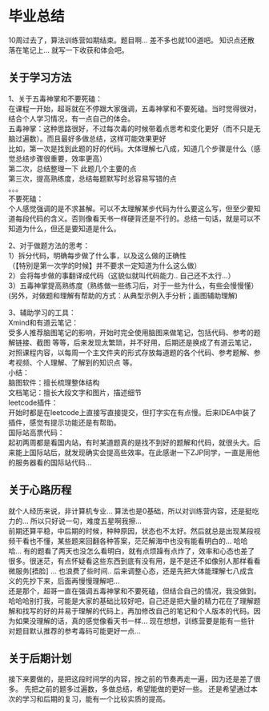 毕业总结
============
10周过去了，算法训练营如期结束。题目啊... 差不多也就100道吧。
知识点还散落在笔记上... 就写一下收获和体会吧。

关于学习方法
------------
1、关于五毒神掌和不要死磕：<br>
在课程一开始，超哥就在不停跟大家强调，五毒神掌和不要死磕。当时觉得很对，结合个人学习情况，有一点自己的体会。<br>
五毒神掌：这种思路很好，不过每次毒的时候带着点思考和变化更好（而不只是无脑过遍数）。而且最好多做总结，这样可能效果更好<br>
比如，第一次是找到此题的好的代码。大体理解七八成，知道几个步骤是什么（感觉总结步骤很重要，效率更高）<br>
      第二次，总结整理一下 此题几个主要的点<br>
      第三次，提高熟练度，总结每题默写时总容易写错的点<br>
     。。。<br>
不要死磕：<br>
个人感觉强调的是不求甚解。可以不太理解某步代码为什么要这么写，但至少要知道每段代码的含义。否则像看天书一样硬背还是不行的。总结一句话，就是可以不知道为什么，但还是要知道是什么。<br>

2、对于做题方法的思考：<br>
1）拆分代码，明确每步做了什么事，以及这么做的正确性<br>
（【特别是第一次学的时候】并不要求一定知道为什么这么做）<br>
2）会将每步做的事翻译成代码（这貌似就叫代码能力.. 自己还不太行...）<br>
3）五毒神掌提高熟练度（熟练做一些练习后，对于一些为什么，有些会慢慢懂）<br>
(另外，对做题和理解有帮助的方式：从典型示例入手分析；画图辅助理解)<br>

3、辅助学习的工具：<br>
Xmind和有道云笔记：<br>
受多人推荐脑图笔记的影响，开始时完全使用脑图来做笔记，包括代码、参考的题解链接、截图 等等，后来发现太繁琐，并不好用，后期还是换成了有道云笔记，对照课程内容，以每周一个主文件夹的形式存放每道题的各个代码、参考题解、参考视频、个人理解、了解到的知识点 等。<br>
小结：<br>
      脑图软件：擅长梳理整体结构<br>
      文档笔记：擅长大段文字和图片，描述细节<br>
leetcode插件：<br>
开始时都是在leetcode上直接写直接提交，但打字实在有点慢。后来IDEA中装了插件，感觉有提示功能还是有帮助。<br>
国际站高票代码：<br>
起初两周都是看国内站，有时某道题真的是找不到好的题解和代码，就很头大。后来能上国际站后，就发现确实会提高些效率。在此感谢一下ZJP同学，一直是用他的服务器看的国际站代码...<br>


关于心路历程
------------
就个人经历来说，非计算机专业... 算法也是0基础，所以对训练营内容，还是挺吃力的... 所以只好说一句，难度五星啊我擦...<br>
前期还算平稳，中后期的时候，种种原因，状态也不太好。然后就总是出现某段视频干看也不懂，某些题来回翻各种答案，茫茫解海中也没有能看明白的... 哈哈哈... 有的题看了两天也没怎么看明白，就有点烦躁有点炸了，效率和心态也差了很多。很迷茫，有点怀疑看这些东西到底有没有用，是不是还不如像别人那样看看微服务[捂脸] ... 也浪费了些时间.. 后来调整心态，还是先把大体能理解七八成含义的先抄下来，后面再慢慢理解吧...<br>
还是那个，超哥一直在强调五毒神掌和不要死磕，但结合自己的情况，我没做到。哈哈哈别打我，可能是大家的基础比较好吧，自己还是把大量的精力花在了理解题解和找写的好的并易于理解的代码上，再加修改自己的笔记和个人版本的代码。因为如果没理解的话，真的感觉像看天书一样... 现在想想，训练营要是能有一些针对题目默认推荐的参考毒码可能更好一点...<br>

关于后期计划
------------
接下来要做的，是把这段时间学的内容，按之前的节奏再走一遍，因为还是差了很多。
先把之前的题多过遍数，多做总结，希望能做的更好一些。
还是希望通过本次的学习和后期的复习，能有一个比较实质的提高。
